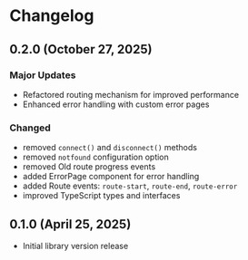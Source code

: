 # Changelog

## 0.2.0 (October 27, 2025)

### Major Updates
- Refactored routing mechanism for improved performance
- Enhanced error handling with custom error pages

### Changed
- removed `connect()` and `disconnect()` methods
- removed `notfound` configuration option
- removed Old route progress events
- added ErrorPage component for error handling
- added Route events: `route-start`, `route-end`, `route-error`
- improved TypeScript types and interfaces

## 0.1.0 (April 25, 2025)
- Initial library version release